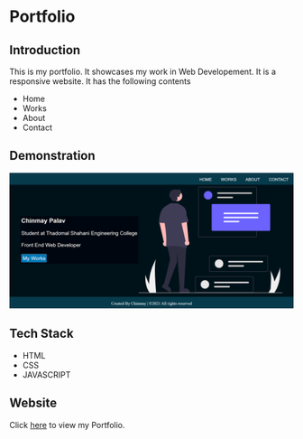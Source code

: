 # Portfolio

## Introduction
This is my portfolio. It showcases my work in Web Developement. It is a responsive website. It has the following contents
* Home
* Works
* About
* Contact

## Demonstration
![Portfolio](/images/home.png)

## Tech Stack
* HTML
* CSS
* JAVASCRIPT

## Website
Click [here](https://chinmay908.github.io/Portfolio/) to view my Portfolio.
